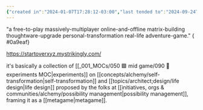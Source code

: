 ```yaml
---
{"created in":"2024-01-07T17:28:12-03:00","last tended to":"2024-09-24T16:16:18-03:00","tags":["project","player","alchemy","reallifegame","seriousgame","🌱"],"dg-publish":true,"notestage":["🌱"],"relevancescore":93,"permalink":"/projects-and-tools/projects/player/startover-xyz/","dgPassFrontmatter":true,"created":"2024-01-07T17:28:12.276-03:00","updated":"2024-09-24T16:16:25.977-03:00"}
---
```


"a free-to-play massively-multiplayer online-and-offline matrix-building thoughtware-upgrade personal-transformation real-life adventure-game."
{ #0a9eaf}


https://startoverxyz.mystrikingly.com/

it's basically a collection of [[_001_MOCs/050 🟩 mid game/090 🧪 experiments MOC\|experiments]] on [[concepts/alchemy/self-transformation\|self-transformation]] and [[topics/architect;design/life design\|life design]] proposed by the folks at [[initiatives, orgs & communities/alchemy/possibility management\|possibility management]], framing it as a [[metagame\|metagame]].